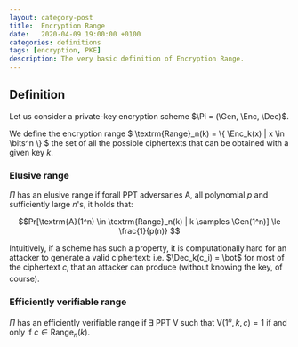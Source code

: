 ```yaml
---
layout: category-post
title:  Encryption Range
date:   2020-04-09 19:00:00 +0100
categories: definitions
tags: [encryption, PKE]
description: The very basic definition of Encryption Range.
---
```

## Definition

Let us consider a private-key encryption scheme $\Pi = (\Gen, \Enc, \Dec)$.

We define the encryption range $ \textrm{Range}_n(k) = \\{ \Enc_k(x) \| x \in \bits^n \\} $ the set of all the possible ciphertexts that can be obtained with a given key $k$.

### Elusive range

$\Pi$ has an elusive range if forall PPT adversaries A, all polynomial $p$ and sufficiently large $n$'s, it holds that:

$$Pr[\textrm{A}(1^n) \in \textrm{Range}_n(k) | k \samples \Gen(1^n)] \le \frac{1}{p(n)} $$

Intuitively, if a scheme has such a property, it is computationally hard for an attacker to generate a valid ciphertext: i.e. $\Dec_k(c_i) = \bot$ for most of the ciphertext $c_i$ that an attacker can produce (without knowing the key, of course).

### Efficiently verifiable range

$\Pi$ has an efficiently verifiable range if $\exists$ PPT $\textrm{V}$ such that $\textrm{V}(1^n, k, c) = 1$ if and only if $c \in \textrm{Range}_n(k)$.
